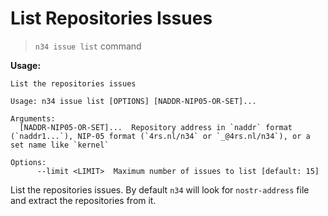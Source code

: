 # List Repositories Issues

> `n34 issue list` command

**Usage:**
```
List the repositories issues

Usage: n34 issue list [OPTIONS] [NADDR-NIP05-OR-SET]...

Arguments:
  [NADDR-NIP05-OR-SET]...  Repository address in `naddr` format (`naddr1...`), NIP-05 format (`4rs.nl/n34` or `_@4rs.nl/n34`), or a set name like `kernel`

Options:
      --limit <LIMIT>  Maximum number of issues to list [default: 15]
```

List the repositories issues. By default `n34` will look for `nostr-address`
file and extract the repositories from it.
